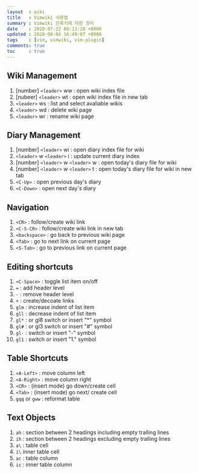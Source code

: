 ```yaml
---
layout  : wiki
title   : Vimwiki 사용법
summary : Vimwiki 단축키에 대한 정리
date    : 2020-07-22 00:13:28 +0900
updated : 2020-08-04 16:49:07 +0900
tags    : [vim, vimwiki, vim-plugin]
comments: true
toc     : true
---
```


## Wiki Management
1. [number] `<leader>` ww : open wiki index file
2. [nubeer] `<leader>` wt : open wiki index file in new tab
3. `<leader>` ws : list and select avaliable wikis
4. `<leader>` wd : delete wiki page
5. `<leader>` wr : rename wiki page

## Diary Management
1. [number] `<leader>` wi : open diary index file for wiki
2. `<leader>` w `<leader>` i : update current diary index
3. [number] `<leader>` w `<leader>` w : open today's diary file for wiki
4. [number] `<leader>` w `<leader>` t : open today's diary file for wiki in new tab
5. `<C-Up>` : open previous day's diary
6. `<C-Down>` : open next day's diary

## Navigation
1. `<CR>` : follow/create wiki link
2. `<C-S-CR>` : follow/create wiki link in new tab
3. `<backspace>` : go back to previous wiki page
4. `<Tab>` : go to next link on current page
5. `<S-Tab>` : go to previous link on current page

## Editing shortcuts
1. `<C-Space>` : toggle list item on/off
2. `=` :  add header level
3. `-` : remove header level
4. `+` : create/decoate links
5. `glm` : increase indent of list item
6. `gll` : decrease indent of list item
7. `gl*` : or gl8 switch or insert "*" symbol
8. `gl#` : or gl3 switch or insert "#" symbol
9. `gl-` : switch or insert "-" symbol
10. `gl1` : switch or insert "1." symbol

## Table Shortcuts
1. `<A-Left>` : move column left
2. `<A-Right>` : move column right 
3. `<CR>` : (insert mode) go down/create cell
4. `<Tab>` : (insert mode) go next/ create cell
5. `gqq` or `gww` : reformat table

## Text Objects
1. `ah` : section between 2 headings including empty tralling lines
2. `ih` : section between 2 headings excluding empty tralling lines
3. `a\` : table cell
4. `i\` inner table cell
5. `ac` : table column 
6. `ic` : inner table column
